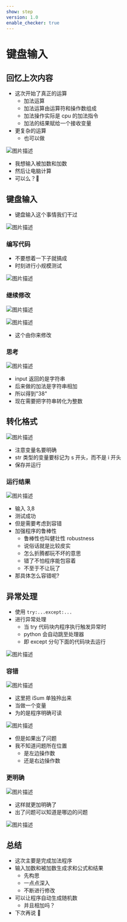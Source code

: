 ```yaml
---
show: step
version: 1.0
enable_checker: true
---
```


# 键盘输入

## 回忆上次内容

- 这次开始了真正的运算
  - 加法运算
  - 加法运算由运算符和操作数组成
  - 加法操作实际是 cpu 的加法指令
  - 加法的结果赋给一个接收变量
- 更复杂的运算
  - 也可以做

![图片描述](https://doc.shiyanlou.com/courses/uid1190679-20210818-1629244632089)

- 我想输入被加数和加数
- 然后让电脑计算
- 可以么？🤔

## 键盘输入

- 键盘输入这个事情我们干过

![图片描述](https://doc.shiyanlou.com/courses/uid1190679-20210818-1629253255152)

### 编写代码

- 不要想着一下子就搞成
- 时刻进行小规模测试

![图片描述](https://doc.shiyanlou.com/courses/uid1190679-20210818-1629253551517)

### 继续修改

![图片描述](https://doc.shiyanlou.com/courses/uid1190679-20210818-1629253708258)

![图片描述](https://doc.shiyanlou.com/courses/uid1190679-20210818-1629253719878)

- 这个由你来修改

### 思考

![图片描述](https://doc.shiyanlou.com/courses/uid1190679-20211105-1636107401653)

- input 返回的是字符串
- 后来做的加法是字符串相加
- 所以得到"38"
- 现在需要把字符串转化为整数

## 转化格式

![图片描述](https://doc.shiyanlou.com/courses/uid1190679-20211105-1636107255449)

- 注意变量名要明确
- str 类型的变量要标记为 s 开头，而不是 i 开头
- 保存并运行

### 运行结果

![图片描述](https://doc.shiyanlou.com/courses/uid1190679-20210818-1629254005006)

- 输入 3,8
- 测试成功
- 但是需要考虑到容错
- 加强程序的鲁棒性
  - 鲁棒性也叫健壮性 robustness
  - 说俗话就是比较皮实
  - 怎么折腾都玩不坏的意思
  - 错了不怕程序能包容着
  - 不至于不让玩了
- 那具体怎么容错呢?

## 异常处理

- 使用 `try:...except:...`
- 进行异常处理
  - 当 try 代码块内程序执行触发异常时
  - python 会自动跳至处理器
  - 即 except 分句下面的代码块去运行

![图片描述](https://doc.shiyanlou.com/courses/uid1190679-20211105-1636116090082)

### 容错

![图片描述](https://doc.shiyanlou.com/courses/uid1190679-20210818-1629254236509)

- 这里把 iSum 单独拎出来
- 当做一个变量
- 为的是程序明确可读

![图片描述](https://doc.shiyanlou.com/courses/uid1190679-20210818-1629254245690)

- 但是如果出了问题
- 我不知道问题所在位置
  - 是左边操作数
  - 还是右边操作数

### 更明确

![图片描述](https://doc.shiyanlou.com/courses/uid1190679-20210818-1629254500972)

- 这样就更加明确了
- 出了问题可以知道是哪边的问题

![图片描述](https://doc.shiyanlou.com/courses/uid1190679-20210818-1629254511255)

## 总结

- 这次主要是完成加法程序
- 输入加数和被加数生成求和公式和结果
  - 先构思
  - 一点点深入
  - 不断进行修改
- 可以让程序自动生成随机数
  - 并且相加吗？
- 下次再说 👋
